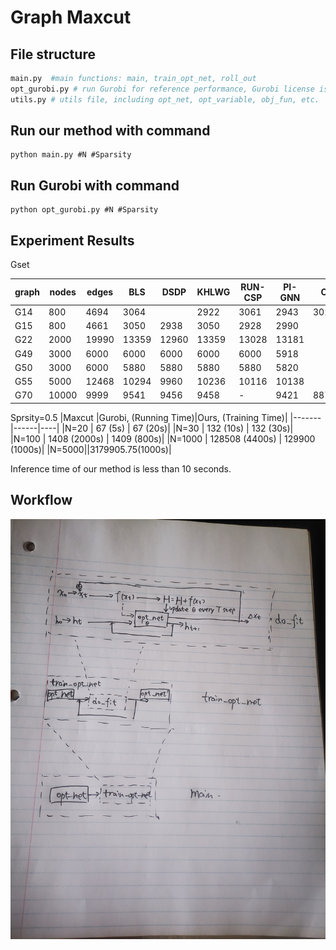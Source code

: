 # Graph Maxcut
## File structure
```python
main.py  #main functions: main, train_opt_net, roll_out
opt_gurobi.py # run Gurobi for reference performance, Gurobi license is required
utils.py # utils file, including opt_net, opt_variable, obj_fun, etc.
```
## Run our method with command 

```
python main.py #N #Sparsity
```

## Run Gurobi with command 

```
python opt_gurobi.py #N #Sparsity
```


## Experiment Results
Gset

| graph | nodes| edges | BLS | DSDP | KHLWG | RUN-CSP | PI-GNN |Ours| relative error $\epsilon$ |
|---|----------|-------|-----|-----|--------|----------|------|----|---------------------------|
| G14 | 800 | 4694 |3064| | 2922 | 3061 | 2943 | 3026 || $0.81 \%$|
|G15 | 800 | 4661 | $3050$ | 2938 | $3050$ | 2928 | 2990 || $1.29 \%$ |
|G22 | 2000 | 19990 | $13359$ | 12960 | $13359$ | 13028 | 13181 || $0.89 \%$ |
|G49 | 3000 | 6000 | $6000$ | $6000$ | $6000$ | $6000$ | 5918 || $1.37 \%$ |
|G50 | 3000 | 6000 | $5880$ | $5880$ | $5880$ | $5880$ | 5820 || $1.00 \%$ |
|G55 | 5000 | 12468 | $10294$ | 9960 | 10236 | 10116 | 10138 || $1.25 \%$ |
|G70 | 10000 | 9999 | $9541$ | 9456 | 9458 | - | 9421 |8873.37 | $1.20 \%$ |

Sprsity=0.5
|Maxcut |Gurobi, (Running Time)|Ours, (Training Time)|
|-------|------|----|
|N=20   | 67 (5s)  | 67 (20s)|
|N=30   | 132 (10s)  | 132 (30s)|
|N=100   | 1408 (2000s)  | 1409 (800s)|
|N=1000   |  128508 (4400s)  |  129900 (1000s)|
|N=5000||3179905.75(1000s)|

Inference time of our method is less than 10 seconds.

## Workflow
 ![pipeline](pipeline.jpg)
